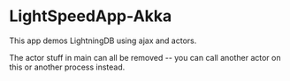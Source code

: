 LightSpeedApp-Akka
==================

This app demos LightningDB using ajax and actors.

The actor stuff in main can all be removed -- you can call another actor on this or another process instead.
